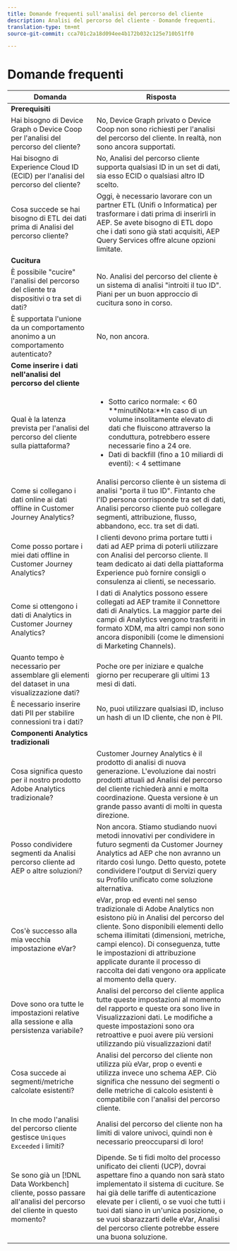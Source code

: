 ```yaml
---
title: Domande frequenti sull'analisi del percorso del cliente
description: Analisi del percorso del cliente - Domande frequenti.
translation-type: tm+mt
source-git-commit: cca701c2a18d094ee4b172b032c125e710b51ff0

---
```



# Domande frequenti

| Domanda | Risposta |
|---|---|
| **Prerequisiti** |  |
| Hai bisogno di Device Graph o Device Coop per l&#39;analisi del percorso del cliente? | No, Device Graph privato o Device Coop non sono richiesti per l&#39;analisi del percorso del cliente. In realtà, non sono ancora supportati. |
| Hai bisogno di Experience Cloud ID (ECID) per l&#39;analisi del percorso del cliente? | No, Analisi del percorso cliente supporta qualsiasi ID in un set di dati, sia esso ECID o qualsiasi altro ID scelto. |
| Cosa succede se hai bisogno di ETL dei dati prima di Analisi del percorso cliente? | Oggi, è necessario lavorare con un partner ETL (Unifi o Informatica) per trasformare i dati prima di inserirli in AEP. Se avete bisogno di ETL dopo che i dati sono già stati acquisiti, AEP Query Services offre alcune opzioni limitate. |
| **Cucitura** |  |
| È possibile &quot;cucire&quot; l&#39;analisi del percorso del cliente tra dispositivi o tra set di dati? | No. Analisi del percorso del cliente è un sistema di analisi &quot;introiti il tuo ID&quot;. Piani per un buon approccio di cucitura sono in corso. |
| È supportata l&#39;unione da un comportamento anonimo a un comportamento autenticato? | No, non ancora. |
| **Come inserire i dati nell&#39;analisi del percorso del cliente** |  |
| Qual è la latenza prevista per l&#39;analisi del percorso del cliente sulla piattaforma? | <ul><li>Sotto carico normale: &lt; 60<br>**minutiNota:**In caso di un volume insolitamente elevato di dati che fluiscono attraverso la conduttura, potrebbero essere necessarie fino a 24 ore.</li><li>Dati di backfill (fino a 10 miliardi di eventi): &lt; 4 settimane</li></ul> |
| Come si collegano i dati online ai dati offline in Customer Journey Analytics? | Analisi percorso cliente è un sistema di analisi &quot;porta il tuo ID&quot;. Fintanto che l&#39;ID persona corrisponde tra set di dati, Analisi percorso cliente può collegare segmenti, attribuzione, flusso, abbandono, ecc. tra set di dati. |
| Come posso portare i miei dati offline in Customer Journey Analytics? | I clienti devono prima portare tutti i dati ad AEP prima di poterli utilizzare con Analisi del percorso cliente. Il team dedicato ai dati della piattaforma Experience può fornire consigli o consulenza ai clienti, se necessario. |
| Come si ottengono i dati di Analytics in Customer Journey Analytics? | I dati di Analytics possono essere collegati ad AEP tramite il Connettore dati di Analytics. La maggior parte dei campi di Analytics vengono trasferiti in formato XDM, ma altri campi non sono ancora disponibili (come le dimensioni di Marketing Channels). |
| Quanto tempo è necessario per assemblare gli elementi del dataset in una visualizzazione dati? | Poche ore per iniziare e qualche giorno per recuperare gli ultimi 13 mesi di dati. |
| È necessario inserire dati PII per stabilire connessioni tra i dati? | No, puoi utilizzare qualsiasi ID, incluso un hash di un ID cliente, che non è PII. |
| **Componenti Analytics tradizionali** |  |
| Cosa significa questo per il nostro prodotto Adobe Analytics tradizionale? | Customer Journey Analytics è il prodotto di analisi di nuova generazione. L&#39;evoluzione dai nostri prodotti attuali ad Analisi del percorso del cliente richiederà anni e molta coordinazione. Questa versione è un grande passo avanti di molti in questa direzione. |
| Posso condividere segmenti da Analisi percorso cliente ad AEP o altre soluzioni? | Non ancora. Stiamo studiando nuovi metodi innovativi per condividere in futuro segmenti da Customer Journey Analytics ad AEP che non avranno un ritardo così lungo. Detto questo, potete condividere l&#39;output di Servizi query su Profilo unificato come soluzione alternativa. |
| Cos&#39;è successo alla mia vecchia impostazione eVar? | eVar, prop ed eventi nel senso tradizionale di Adobe Analytics non esistono più in Analisi del percorso del cliente. Sono disponibili elementi dello schema illimitati (dimensioni, metriche, campi elenco). Di conseguenza, tutte le impostazioni di attribuzione applicate durante il processo di raccolta dei dati vengono ora applicate al momento della query. |
| Dove sono ora tutte le impostazioni relative alla sessione e alla persistenza variabile? | Analisi del percorso del cliente applica tutte queste impostazioni al momento del rapporto e queste ora sono live in Visualizzazioni dati. Le modifiche a queste impostazioni sono ora retroattive e puoi avere più versioni utilizzando più visualizzazioni dati! |
| Cosa succede ai segmenti/metriche calcolate esistenti? | Analisi del percorso del cliente non utilizza più eVar, prop o eventi e utilizza invece uno schema AEP. Ciò significa che nessuno dei segmenti o delle metriche di calcolo esistenti è compatibile con l&#39;analisi del percorso cliente. |
| In che modo l&#39;analisi del percorso cliente gestisce `Uniques Exceeded` i limiti? | Analisi del percorso del cliente non ha limiti di valore univoci, quindi non è necessario preoccuparsi di loro! |
| Se sono già un [!DNL Data Workbench] cliente, posso passare all&#39;analisi del percorso del cliente in questo momento? | Dipende. Se ti fidi molto del processo unificato dei clienti (UCP), dovrai aspettare fino a quando non sarà stato implementato il sistema di cuciture. Se hai già delle tariffe di autenticazione elevate per i clienti, o se vuoi che tutti i tuoi dati siano in un&#39;unica posizione, o se vuoi sbarazzarti delle eVar, Analisi del percorso cliente potrebbe essere una buona soluzione. |

